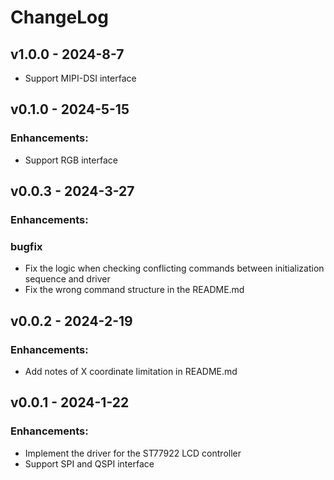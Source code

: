 # ChangeLog

## v1.0.0 - 2024-8-7

* Support MIPI-DSI interface

## v0.1.0 - 2024-5-15

### Enhancements:

* Support RGB interface

## v0.0.3 - 2024-3-27

### Enhancements:

### bugfix

* Fix the logic when checking conflicting commands between initialization sequence and driver
* Fix the wrong command structure in the README.md

## v0.0.2 - 2024-2-19

### Enhancements:

* Add notes of X coordinate limitation in README.md

## v0.0.1 - 2024-1-22

### Enhancements:

* Implement the driver for the ST77922 LCD controller
* Support SPI and QSPI interface
